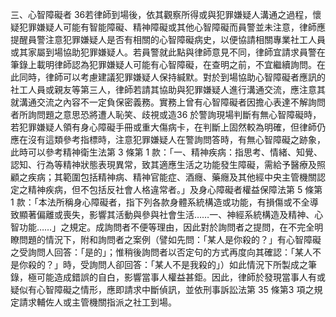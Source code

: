 三、心智障礙者 36若律師到場後，依其觀察所得或與犯罪嫌疑人溝通之過程，懷疑犯罪嫌疑人可能有智能障礙、精神障礙或其他心智障礙而員警並未注意，律師應提醒員警注意犯罪嫌疑人是否有相關的心智障礙病史，以便協請相關專業社工人員或其家屬到場協助犯罪嫌疑人。若員警就此點與律師意見不同，律師宜請求員警在筆錄上載明律師認為犯罪嫌疑人可能有心智障礙，在查明之前，不宜繼續詢問。在此同時，律師可以考慮建議犯罪嫌疑人保持緘默。對於到場協助心智障礙者應訊的社工人員或親友等第三人，律師若請其協助與犯罪嫌疑人進行溝通交流，應注意其就溝通交流之內容不一定負保密義務。實務上曾有心智障礙者因擔心表達不解詢問者所詢問題之意思恐將遭人恥笑、歧視或造36 於警詢現場判斷有無心智障礙時，若犯罪嫌疑人領有身心障礙手冊或重大傷病卡，在判斷上固然較為明確，但律師仍應在沒有這類參考指標時，注意犯罪嫌疑人在警詢問答時，有無心智障礙之跡象，此時可以參考精神衛生法第 3 條第 1 款：「一、精神疾病：指思考、情緒、知覺、認知、行為等精神狀態表現異常，致其適應生活之功能發生障礙，需給予醫療及照顧之疾病；其範圍包括精神病、精神官能症、酒癮、藥癮及其他經中央主管機關認定之精神疾病，但不包括反社會人格違常者。」及身心障礙者權益保障法第 5 條第 1 款：「本法所稱身心障礙者，指下列各款身體系統構造或功能，有損傷或不全導致顯著偏離或喪失，影響其活動與參與社會生活……一、神經系統構造及精神、心智功能……」之規定。成詢問者不便等理由，因此對於詢問者之提問，在不完全明瞭問題的情況下，附和詢問者之案例（譬如先問：「某人是你殺的？」有心智障礙之受詢問人回答：「是的」；惟稍後詢問者以否定句的方式再度向其確認：「某人不是你殺的？」時，受詢問人卻回答：「某人不是我殺的」）如此情況下所製成之筆錄，極可能造成錯誤的自白，影響當事人權益甚鉅。因此，律師於發現當事人有或疑似有心智障礙之情形，應即請求中斷偵訊，並依刑事訴訟法第 35 條第3 項之規定請求輔佐人或主管機關指派之社工到場。